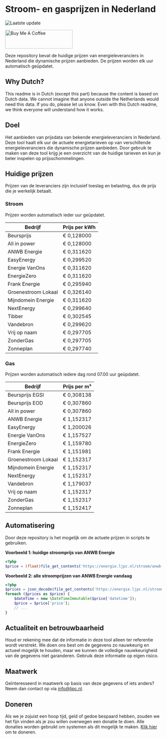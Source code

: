 # Stroom- en gasprijzen in Nederland

![Laatste update](https://img.shields.io/badge/laatste%20update-2025--04--30%2021%3A00%20CET-brightgreen)

<a href="https://www.buymeacoffee.com/Lars-" target="_blank"><img src="https://cdn.buymeacoffee.com/buttons/v2/default-orange.png" alt="Buy Me A Coffee" height="60" style="height: 60px !important;width: 217px !important;" ></a>

Deze repository bevat de huidige prijzen van energieleveranciers in Nederland die dynamische prijzen aanbieden. De prijzen worden elk uur automatisch geüpdatet.

## Why Dutch?

This readme is in Dutch (except this part) because the content is based on Dutch data. We cannot imagine that anyone outside the Netherlands would need this data. If you do, please let us know. Even with this Dutch readme, we think
everyone will understand how it works.

## Doel

Het aanbieden van prijsdata van bekende energieleveranciers in Nederland. Deze tool haalt elk uur de actuele energietarieven op van verschillende energieleveranciers die dynamische prijzen aanbieden. Door gebruik te maken van deze tool
krijg je een overzicht van de huidige tarieven en kun je beter inspelen op prijsschommelingen.

## Huidige prijzen

Prijzen van de leveranciers zijn inclusief toeslag en belasting, dus de prijs die je werkelijk betaalt.

### Stroom

Prijzen worden automatisch ieder uur geüpdatet.

 Bedrijf | Prijs per kWh 
---------|---------------
Beursprijs | € 0,128000
All in power | € 0,128000
ANWB Energie | € 0,311620
EasyEnergy | € 0,299520
Energie VanOns | € 0,311620
EnergieZero | € 0,311620
Frank Energie | € 0,295940
Groenestroom Lokaal | € 0,326140
Mijndomein Energie | € 0,311620
NextEnergy | € 0,299640
Tibber | € 0,302545
Vandebron | € 0,299620
Vrij op naam | € 0,297705
ZonderGas | € 0,297705
Zonneplan | € 0,297740


### Gas

Prijzen worden automatisch iedere dag rond 07.00 uur geüpdatet.

 Bedrijf | Prijs per m³ 
---------|--------------
Beursprijs EGSI | € 0,308138
Beursprijs EOD | € 0,307860
All in power | € 0,307860
ANWB Energie | € 1,152317
EasyEnergy | € 1,200026
Energie VanOns | € 1,157527
EnergieZero | € 1,159780
Frank Energie | € 1,151981
Groenestroom Lokaal | € 1,152317
Mijndomein Energie | € 1,152317
NextEnergy | € 1,152317
Vandebron | € 1,179037
Vrij op naam | € 1,152317
ZonderGas | € 1,152317
Zonneplan | € 1,152417


## Automatisering

Door deze repository is het mogelijk om de actuele prijzen in scripts te gebruiken.

**Voorbeeld 1: huidige stroomprijs van ANWB Energie**

```php
<?php
$price = (float)file_get_contents('https://energie.ljpc.nl/stroom/anwb-energie-nu.txt');

```

**Voorbeeld 2: alle stroomprijzen van ANWB Energie vandaag**

```php
<?php
$prices = json_decode(file_get_contents('https://energie.ljpc.nl/stroom/all-in-power-vandaag.json'),true);
foreach ($prices as $price) {
    $dateTime = new \DateTimeImmutable($price['datetime']);
    $price = $price['price'];
    // ...
}
```

## Actualiteit en betrouwbaarheid

Houd er rekening mee dat de informatie in deze tool alleen ter referentie wordt verstrekt. We doen ons best om de gegevens zo nauwkeurig en actueel mogelijk te houden, maar we kunnen de volledige nauwkeurigheid van de gegevens niet
garanderen. Gebruik deze informatie op eigen risico.

## Maatwerk

Geïnteresseerd in maatwerk op basis van deze gegevens of iets anders? Neem dan contact op
via [info@ljpc.nl](mailto:info@ljpc.nl?subject=Energie%20prijzen).

## Doneren

Als we je zojuist een hoop tijd, geld of gedoe bespaard hebben, zouden we het fijn vinden als je zou willen overwegen een
donatie te doen. Alle donaties worden gebruikt om systemen als dit mogelijk te
maken. [Klik hier](https://www.buymeacoffee.com/Lars-) om te doneren.
